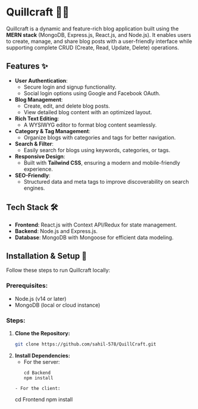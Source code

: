 # Quillcraft 📝✨

Quillcraft is a dynamic and feature-rich blog application built using the **MERN stack** (MongoDB, Express.js, React.js, and Node.js). It enables users to create, manage, and share blog posts with a user-friendly interface while supporting complete CRUD (Create, Read, Update, Delete) operations.

## Features ✨

- **User Authentication**:
  - Secure login and signup functionality.
  - Social login options using Google and Facebook OAuth.
- **Blog Management**:
  - Create, edit, and delete blog posts.
  - View detailed blog content with an optimized layout.
- **Rich Text Editing**:
  - A WYSIWYG editor to format blog content seamlessly.
- **Category & Tag Management**:
  - Organize blogs with categories and tags for better navigation.
- **Search & Filter**:
  - Easily search for blogs using keywords, categories, or tags.
- **Responsive Design**:
  - Built with **Tailwind CSS**, ensuring a modern and mobile-friendly experience.
- **SEO-Friendly**:
  - Structured data and meta tags to improve discoverability on search engines.

## Tech Stack 🛠️

- **Frontend**: React.js with Context API/Redux for state management.
- **Backend**: Node.js and Express.js.
- **Database**: MongoDB with Mongoose for efficient data modeling.

## Installation & Setup 🚀

Follow these steps to run Quillcraft locally:

### Prerequisites:
- Node.js (v14 or later)
- MongoDB (local or cloud instance)

### Steps:

1. **Clone the Repository:**
   ```bash
   git clone https://github.com/sahil-578/QuillCraft.git
   ```
2. **Install Dependencies:**
   - For the server:
     ```
     cd Backend
     npm install
    ```
   - For the client:
    ```
    cd Frontend
    npm install
    ```



